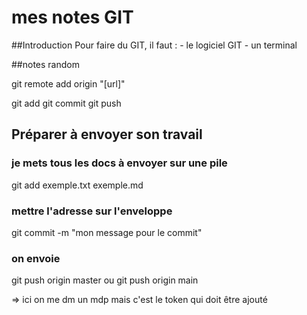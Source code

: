 
# mes notes GIT

##Introduction
Pour faire du GIT, il faut :
        - le logiciel GIT
        - un terminal

##notes random 

git remote add origin "[url]"

git add
git commit
git push


## Préparer à envoyer son travail

### je mets tous les docs à envoyer sur une pile
git add exemple.txt exemple.md 

### mettre l'adresse sur l'enveloppe 
git commit -m "mon message pour le commit"

### on envoie 
git push origin master 
ou 
git push origin main

=> ici on me dm un mdp mais c'est le token qui doit être ajouté
